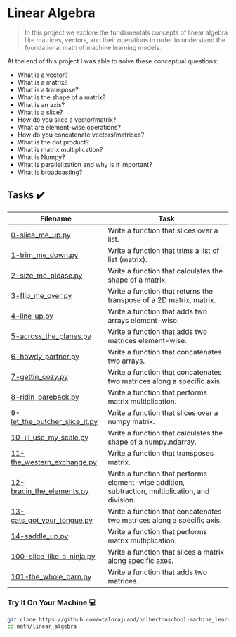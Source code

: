 # Linear Algebra

> In this project we explore the fundamentals concepts of linear algebra like matrices, vectors, and their operations in order to understand the foundational math of machine learning models.

At the end of this project I was able to solve these conceptual questions:

* What is a vector?
* What is a matrix?
* What is a transpose?
* What is the shape of a matrix?
* What is an axis?
* What is a slice?
* How do you slice a vector/matrix?
* What are element-wise operations?
* How do you concatenate vectors/matrices?
* What is the dot product?
* What is matrix multiplication?
* What is Numpy?
* What is parallelization and why is it important?
* What is broadcasting?

## Tasks :heavy_check_mark:

| Filename | Task |
| ------ | ------------------------------------------------- | 
| [0-slice_me_up.py](https://github.com/otalorajuand/holbertonschool-machine_learning/blob/main/math/linear_algebra/0-slice_me_up.py)| Write a function that slices over a list. | 
| [1-trim_me_down.py](https://github.com/otalorajuand/holbertonschool-machine_learning/blob/main/math/linear_algebra/1-trim_me_down.py)| Write a function that trims a list of list (matrix). | 
| [2-size_me_please.py](https://github.com/otalorajuand/holbertonschool-machine_learning/blob/main/math/linear_algebra/2-size_me_please.py)| Write a function that calculates the shape of a matrix. | 
| [3-flip_me_over.py](https://github.com/otalorajuand/holbertonschool-machine_learning/blob/main/math/linear_algebra/3-flip_me_over.py)| Write a function that returns the transpose of a 2D matrix, matrix. | 
| [4-line_up.py](https://github.com/otalorajuand/holbertonschool-machine_learning/blob/main/math/linear_algebra/4-line_up.py)| Write a function that adds two arrays element-wise. | 
| [5-across_the_planes.py](https://github.com/otalorajuand/holbertonschool-machine_learning/blob/main/math/linear_algebra/5-across_the_planes.py)| Write a function that adds two matrices element-wise. | 
| [6-howdy_partner.py](https://github.com/otalorajuand/holbertonschool-machine_learning/blob/main/math/linear_algebra/6-howdy_partner.py)| Write a function  that concatenates two arrays. | 
| [7-gettin_cozy.py](https://github.com/otalorajuand/holbertonschool-machine_learning/blob/main/math/linear_algebra/7-gettin_cozy.py)| Write a function that concatenates two matrices along a specific axis. | 
| [8-ridin_bareback.py](https://github.com/otalorajuand/holbertonschool-machine_learning/blob/main/math/linear_algebra/8-ridin_bareback.py)| Write a function that performs matrix multiplication. | 
| [9-let_the_butcher_slice_it.py](https://github.com/otalorajuand/holbertonschool-machine_learning/blob/main/math/linear_algebra/9-let_the_butcher_slice_it.py)| Write a function that slices over a numpy matrix. | 
| [10-ill_use_my_scale.py](https://github.com/otalorajuand/holbertonschool-machine_learning/blob/main/math/linear_algebra/10-ill_use_my_scale.py)| Write a function that calculates the shape of a numpy.ndarray. | 
| [11-the_western_exchange.py](https://github.com/otalorajuand/holbertonschool-machine_learning/blob/main/math/linear_algebra/11-the_western_exchange.py)| Write a function that transposes matrix. | 
| [12-bracin_the_elements.py](https://github.com/otalorajuand/holbertonschool-machine_learning/blob/main/math/linear_algebra/12-bracin_the_elements.py)| Write a function that performs element-wise addition, subtraction, multiplication, and division. | 
| [13-cats_got_your_tongue.py](https://github.com/otalorajuand/holbertonschool-machine_learning/blob/main/math/linear_algebra/13-cats_got_your_tongue.py)| Write a function that concatenates two matrices along a specific axis. | 
| [14-saddle_up.py](https://github.com/otalorajuand/holbertonschool-machine_learning/blob/main/math/linear_algebra/14-saddle_up.py)| Write a function that performs matrix multiplication. | 
| [100-slice_like_a_ninja.py](https://github.com/otalorajuand/holbertonschool-machine_learning/blob/main/math/linear_algebra/100-slice_like_a_ninja.py)| Write a function that slices a matrix along specific axes. | 
| [101-the_whole_barn.py](https://github.com/otalorajuand/holbertonschool-machine_learning/blob/main/math/linear_algebra/101-the_whole_barn.py)| Write a function that adds two matrices. | 



### Try It On Your Machine :computer:
```bash
git clone https://github.com/otalorajuand/holbertonschool-machine_learning.git
cd math/linear_algebra
```
